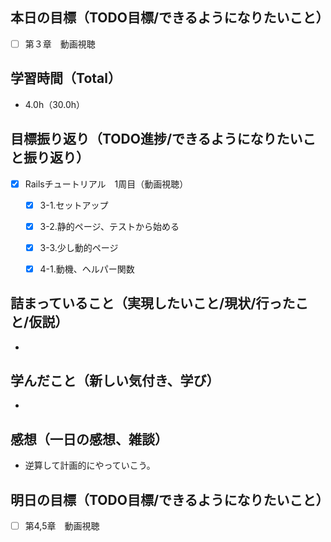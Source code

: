 ## 本日の目標（TODO目標/できるようになりたいこと）
- [ ] 第３章　動画視聴
　
## 学習時間（Total）
- 4.0h（30.0h）

## 目標振り返り（TODO進捗/できるようになりたいこと振り返り）
- [x] Railsチュートリアル　1周目（動画視聴）
  - [x] 3-1.セットアップ
  - [x] 3-2.静的ページ、テストから始める
  - [x] 3-3.少し動的ページ
  - [x] 4-1.動機、ヘルパー関数


##  詰まっていること（実現したいこと/現状/行ったこと/仮説）
-

## 学んだこと（新しい気付き、学び）
-

## 感想（一日の感想、雑談）
- 逆算して計画的にやっていこう。

## 明日の目標（TODO目標/できるようになりたいこと）
- [ ] 第4,5章　動画視聴
